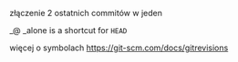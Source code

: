 złączenie 2 ostatnich commitów w jeden

_@ _alone is a shortcut for `HEAD`

więcej o symbolach https://git-scm.com/docs/gitrevisions

